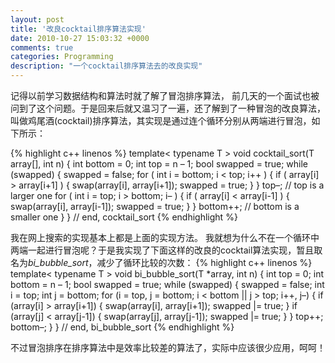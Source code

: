 ```yaml
---
layout: post
title: '改良cocktail排序算法实现'
date: 2010-10-27 15:03:32 +0000
comments: true
categories: Programming
description: "一个cocktail排序算法去的改良实现"
---
```


记得以前学习数据结构和算法时就了解了冒泡排序算法， 前几天的一个面试也被问到了这个问题。于是回来后就又温习了一遍，还了解到了一种冒泡的改良算法，叫做鸡尾酒(cocktail)排序算法，其实现是通过连个循环分别从两端进行冒泡，如下所示：
<!-- more -->

{% highlight c++ linenos %}
    template< typename T >
    void cocktail_sort(T array[], int n)
    {
        int bottom = 0;
        int top = n – 1;
        bool swapped = true;
        while (swapped) {
            swapped = false;
            for ( int i = bottom; i < top; i++ ) {
                if ( array[i] > array[i+1] ) {
                    swap(array[i], array[i+1]);
                    swapped = true;
                }
            }
            top–; // top is a larger one
            for ( int i = top; i > bottom; i– ) {
                if ( array[i] < array[i-1] ) {
                    swap(array[i], array[i-1]);
                    swapped = true;
                }
            }
            bottom++; // bottom is a smaller one
        }
    } // end, cocktail_sort
{% endhighlight %}

我在网上搜索的实现基本上都是上面的实现方法。 我就想为什么不在一个循环中两端一起进行冒泡呢？于是我实现了下面这样的改良的cocktail算法实现，暂且取名为*bi_bubble_sort*，减少了循环比较的次数：
{% highlight c++ linenos %}
    template< typename T >
    void bi_bubble_sort(T *array, int n)
    {
        int top = 0;
        int bottom = n – 1;
        bool swapped = true;
        while (swapped) {
            swapped = false;
            int i = top;
            int j = bottom;
            for (i = top, j = bottom; i < bottom || j > top; i++, j–) {
                if (array[i] > array[i+1]) {
                    swap(array[i], array[i+1]);
                    swapped |= true;
                }
                if (array[j] < array[j-1]) {
                    swap(array[j], array[j-1]);
                    swapped |= true;
                }
            }
            top++;
            bottom–;
        }
    } // end, bi_bubble_sort
{% endhighlight %}

不过冒泡排序在排序算法中是效率比较差的算法了，实际中应该很少应用，呵呵！
